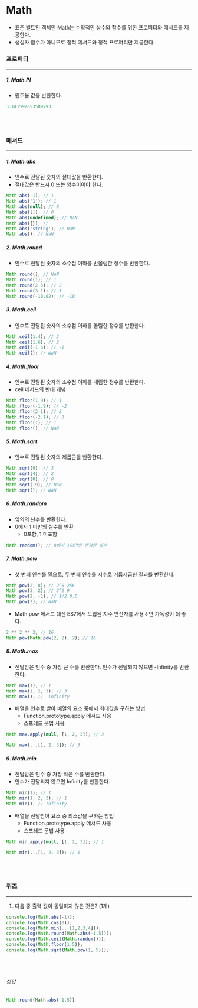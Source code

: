 # Math

- 표준 빌트인 객체인 Math는 수학적인 상수와 함수를 위한 프로퍼티와 메서드를 제공한다.
- 생성자 함수가 아니므로 정적 메서드와 정적 프로퍼티만 제공한다.

### 프로퍼티
---

##### 1. Math.PI

- 원주율 값을 반환한다.

```javascript
3.141592653589793
```

<br/>
<br/>

### 메서드
---

##### 1. Math.abs

- 인수로 전달된 숫자의 절대값을 반환한다.
- 절대값은 반드시 0 또는 양수이어야 한다.

```javascript
Math.abs(-1); // 1
Math.abs('1'); // 1
Math.abs(null); // 0
Math.abs([]); // 0
Math.abs(undefined); // NaN
Math.abs({}); // 
Math.abs('string'); // NaN
Math.abs(); // NaN
```

##### 2. Math.round

- 인수로 전달된 숫자의 소수점 이하를 반올림한 정수를 반환한다.

```javascript
Math.round(); // NaN
Math.round(1); // 1
Math.round(2.5); // 2
Math.round(3.1); // 3
Math.round(-10.02); // -10
```

##### 3. Math.ceil

- 인수로 전달된 숫자의 소수점 이하를 올림한 정수를 반환한다.

```javascript
Math.ceil(1.4); // 2
Math.ceil(1.6); // 2
Math.ceil(-1.6); // -1
Math.ceil(); // NaN
```

##### 4. Math.floor

- 인수로 전달된 숫자의 소수점 이하를 내림한 정수를 반환한다.
- ceil 메서드의 반대 개념

```javascript
Math.floor(1.9); // 1
Math.floor(-1.9); // -2
Math.floor(2.1); // 2
Math.floor(-2.1); // 3
Math.floor(1); // 1
Math.floor(); // NaN
```

##### 5. Math.sqrt

- 인수로 전달된 숫자의 제곱근을 반환한다.

```javascript
Math.sqrt(9); // 3
Math.sqrt(4); // 2
Math.sqrt(0); // 0
Math.sqrt(-9); // NaN
Math.sqrt(); // NaN
```

##### 6. Math.random

- 임의의 난수를 반환한다.
- 0에서 1 미만의 실수를 반환
  - 0포함, 1 미포함

```javascript
Math.random(); // 0에서 1미만의 랜덤한 실수
```

##### 7. Math.pow

- 첫 번째 인수를 밑으로, 두 번째 인수를 지수로 거듭제곱한 결과를 반환한다.

```javascript
Math.pow(2, 8); // 2^8 256
Math.pow(3, 2); // 3^2 9
Math.pow(2, -1); // 1/2 0.5
Math.pow(2); // NaN
```

- Math.pow 메서드 대신 ES7에서 도입된 지수 연산자를 사용ㅎ면 가독성이 더 좋다.

```javascript
2 ** 2 ** 2; // 16
Math.pow(Math.pow(2, 2), 2); // 16 
```

##### 8. Math.max

- 전달받은 인수 중 가장 큰 수를 반환한다.
  인수가 전달되지 않으면 -Infinity를 반환한다.

```javascript
Math.max(1); // 1
Math.max(1, 2, 3); // 3
Math.max(); // -Infinity
```

- 배열을 인수로 받아 배열의 요소 중에서 최대값을 구하는 방법
  - Function.prototype.apply 메서드 사용
  - 스프레드 문법 사용

```JavaScript
Math.max.apply(null, [1, 2, 3]); // 3

Math.max(...[1, 2, 3]); // 3
```

##### 9. Math.min

- 전달받은 인수 중 가장 작은 수를 반환한다.
- 인수가 전달되지 않으면 Infinity를 반환한다.

```javascript
Math.min(1); // 1
Math.min(1, 2, 3); // 1
Math.min(); // Infinity
```

- 배열을 전달받아 요소 중 최소값을 구하는 방법
  - Function.prototype.apply 메서드 사용
  - 스프레드 문법 사용

```JavaScript
Math.min.apply(null, [1, 2, 3]); // 1

Math.min(...[1, 2, 3]); // 1
```

<br/>
<br/>

### 퀴즈
---

1. 다음 중 출력 값이 동일하지 않은 것은? (1개)

```javascript
console.log(Math.abs(-1));
console.log(Math.cos(0));
console.log(Math.min(...[1,2,3,4]));
console.log(Math.round(Math.abs(-1.5)));
console.log(Math.ceil(Math.random()));
console.log(Math.floor(1.5));
console.log(Math.sqrt(Math.pow(1, 5)));
```

<br/>
<br/>

###### 정답

```javascript
Math.round(Math.abs(-1.5))
```
